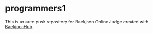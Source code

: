 # programmers1
This is an auto push repository for Baekjoon Online Judge created with [BaekjoonHub](https://github.com/BaekjoonHub/BaekjoonHub).
